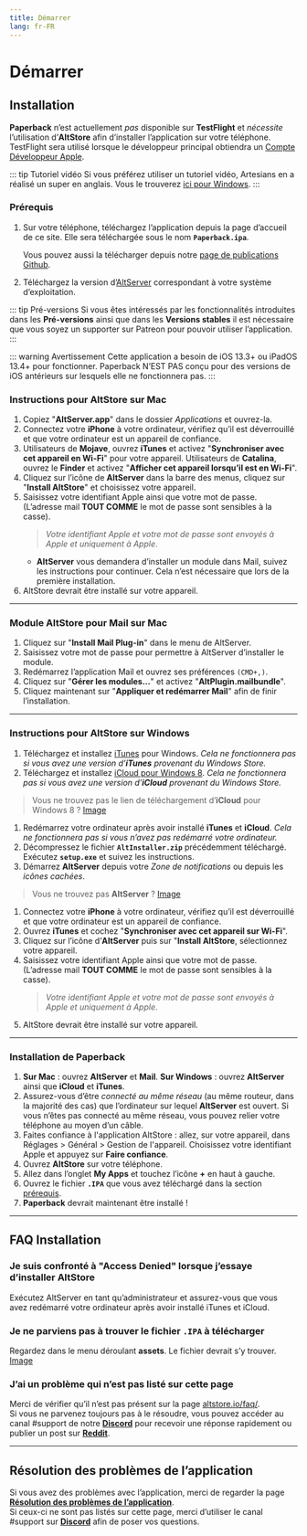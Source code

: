```yaml
---
title: Démarrer
lang: fr-FR
---
```


# Démarrer

## Installation
**Paperback** n’est actuellement _pas_ disponible sur **TestFlight** et _nécessite_ l’utilisation d’**AltStore** afin d’installer l’application sur votre téléphone. TestFlight sera utilisé lorsque le développeur principal obtiendra un [Compte Développeur Apple](https://developer.apple.com/programs/).

::: tip Tutoriel vidéo
 Si vous préférez utiliser un tutoriel vidéo, Artesians en a réalisé un super en anglais. Vous le trouverez [ici pour Windows](https://www.youtube.com/watch?v=n1KRwsxNiWY).
:::

### Prérequis
1. Sur votre téléphone, téléchargez l’application depuis la page d’accueil de ce site. Elle sera téléchargée sous le nom **`Paperback.ipa`**.
	
	Vous pouvez aussi la télécharger depuis notre [page de publications Github](https://github.com/FaizanDurrani/Paperback/releases/latest).
1. Téléchargez la version d’[AltServer](https://altstore.io/) correspondant à votre système d’exploitation.

::: tip Pré-versions
 Si vous êtes intéressés par les fonctionnalités introduites dans les **Pré-versions** ainsi que dans les **Versions stables** il est nécessaire que vous soyez un supporter sur Patreon pour pouvoir utiliser l’application.
:::

::: warning Avertissement
Cette application a besoin de iOS 13.3+ ou iPadOS 13.4+ pour fonctionner. Paperback N’EST PAS conçu pour des versions de iOS antérieurs sur lesquels elle ne fonctionnera pas.
:::

### Instructions pour AltStore sur Mac
1. Copiez "**AltServer.app**" dans le dossier *Applications* et ouvrez-la.
1. Connectez votre **iPhone** à votre ordinateur, vérifiez qu’il est déverrouillé et que votre ordinateur est un appareil de confiance.
1. Utilisateurs de **Mojave**, ouvrez **iTunes** et activez "**Synchroniser avec cet appareil en Wi-Fi**" pour votre appareil.
   Utilisateurs de **Catalina**, ouvrez le **Finder** et activez "**Afficher cet appareil lorsqu’il est en Wi-Fi**".
1. Cliquez sur l’icône de **AltServer** dans la barre des menus, cliquez sur "**Install AltStore**" et choisissez votre appareil.
1. Saisissez votre identifiant Apple ainsi que votre mot de passe. (L’adresse mail **TOUT COMME** le mot de passe sont sensibles à la casse).
	> *Votre identifiant Apple et votre mot de passe sont envoyés à Apple et uniquement à Apple*.
	- **AltServer** vous demandera d’installer un module dans Mail, suivez les instructions pour continuer. Cela n’est nécessaire que lors de la première installation.
1. AltStore devrait être installé sur votre appareil.
 
---

### Module AltStore pour Mail sur Mac
1. Cliquez sur "**Install Mail Plug-in**" dans le menu de AltServer.
1. Saisissez votre mot de passe pour permettre à AltServer d’installer le module.
1. Redémarrez l’application Mail et ouvrez ses préférences `(CMD+,)`.
1. Cliquez sur "**Gérer les modules…**" et activez "**AltPlugin.mailbundle**".
1. Cliquez maintenant sur "**Appliquer et redémarrer Mail**" afin de finir l’installation.
 
---

### Instructions pour AltStore sur Windows
1. Téléchargez et installez [iTunes](https://www.apple.com/itunes/download/win64) pour Windows.
  _Cela ne fonctionnera pas si vous avez une version d’**iTunes** provenant du Windows Store._
1. Téléchargez et installez [iCloud pour Windows 8](https://support.apple.com/en-us/HT204283).
  _Cela ne fonctionnera pas si vous avez une version d’**iCloud** provenant du Windows Store._
 > Vous ne trouvez pas le lien de téléchargement d’**iCloud** pour Windows 8 ? [Image](https://imgur.com/a/P1ef4Wd)
1. Redémarrez votre ordinateur après avoir installé **iTunes** et **iCloud**.
  _Cela ne fonctionnera pas si vous n’avez pas redémarré votre ordinateur._
1. Décompressez le fichier **`AltInstaller.zip`** précédemment téléchargé. Exécutez **`setup.exe`** et suivez les instructions.
1. Démarrez **AltServer** depuis votre *Zone de notifications* ou depuis les *icônes cachées*.
 > Vous ne trouvez pas **AltServer** ? [Image](https://imgur.com/a/rSagfh2)
1. Connectez votre **iPhone** à votre ordinateur, vérifiez qu’il est déverrouillé et que votre ordinateur est un appareil de confiance.
1. Ouvrez **iTunes** et cochez "**Synchroniser avec cet appareil sur Wi-Fi**".
1. Cliquez sur l’icône d’**AltServer** puis sur "**Install AltStore**, sélectionnez votre appareil.
1. Saisissez votre identifiant Apple ainsi que votre mot de passe. (L’adresse mail **TOUT COMME** le mot de passe sont sensibles à la casse).
	> *Votre identifiant Apple et votre mot de passe sont envoyés à Apple et uniquement à Apple*.
1. AltStore devrait être installé sur votre appareil.

---

### Installation de Paperback
1. **Sur Mac** : ouvrez **AltServer** et **Mail**.
 **Sur Windows** : ouvrez **AltServer** ainsi que **iCloud** et **iTunes**.
1. Assurez-vous d’être _connecté au même réseau_ (au même routeur, dans la majorité des cas) que l’ordinateur sur lequel **AltServer** est ouvert. Si vous n’êtes pas connecté au même réseau, vous pouvez relier votre téléphone au moyen d’un câble.
1. Faites confiance à l'application AltStore : allez, sur votre appareil, dans Réglages > Général > Gestion de l'appareil. Choisissez votre identifiant Apple et appuyez sur **Faire confiance**.
1. Ouvrez **AltStore** sur votre téléphone.
1. Allez dans l’onglet **My Apps** et touchez l’icône **+** en haut à gauche.
1. Ouvrez le fichier **`.IPA`** que vous avez téléchargé dans la section [prérequis](getting-started/#prerequis).
1. **Paperback** devrait maintenant être installé !

---

## FAQ Installation
### Je suis confronté à "Access Denied" lorsque j’essaye d’installer AltStore
Exécutez AltServer en tant qu’administrateur et assurez-vous que vous avez redémarré votre ordinateur après avoir installé iTunes et iCloud.

### Je ne parviens pas à trouver le fichier `.IPA` à télécharger
Regardez dans le menu déroulant **assets**. Le fichier devrait s’y trouver. [Image](https://imgur.com/a/onrwNC8)

### J’ai un problème qui n’est pas listé sur cette page
Merci de vérifier qu’il n’est pas présent sur la page [altstore.io/faq/](https://altstore.io/faq/).  
Si vous ne parvenez toujours pas à le résoudre, vous pouvez accéder au canal #support de notre **[Discord](https://discord.gg/Ny83JV3)** pour recevoir une réponse rapidement ou publier un post sur **[Reddit](https://www.reddit.com/r/Paperback/)**.

---

## Résolution des problèmes de l’application
Si vous avez des problèmes avec l’application, merci de regarder la page **[Résolution des problèmes de l’application](https://www.reddit.com/r/Paperback/wiki/troubleshooting)**.  
Si ceux-ci ne sont pas listés sur cette page, merci d’utiliser le canal #support sur **[Discord](https://discord.gg/Ny83JV3)** afin de poser vos questions.